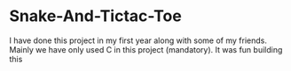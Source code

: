 # Snake-And-Tictac-Toe
I have done this project in my first year along with some of my friends. Mainly we have only used C in this project (mandatory). It was fun building this
